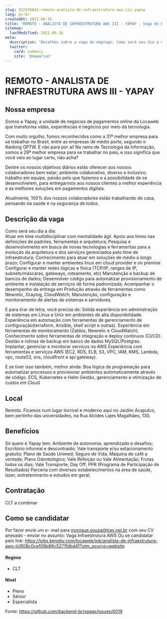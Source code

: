 ```yaml
---
slug: 922978045-remoto-analista-de-infraestrutura-aws-iii-yapay
lang: pt-br
createdAt: 2021-06-16
title: 'REMOTO - ANALISTA DE INFRAESTRUTURA AWS III - YAPAY - Vaga de Emprego'
sitemap:
  lastModified: 2021-06-16
meta:
  description: 'Detalhes sobre a vaga de emprego: Como será seu dia a dia:  Atuar em time multidisciplinar com mentalidade ágil. Apoio aos times nas definições de padrões, ferramentas e arquitetura; Pesquisa e desenvolvimento em busca de novas tecnologias e ferramentas para a evolução da arquitetura e dos serviços gerenciados pelo time de infraestrutura; Conhecimento para atuar em soluções de médio a longo prazo; Configurar e manter ambientes linux em cloud provider e on premise Configurar e manter redes lógicas e física (TCP/IP, ranges de IP, subnets/máscaras, gateways, roteamento, etc) Manutenção e backup de bancos de dados; Desenvolver código para automatizar provisionamento de ambiente e instalação de serviços de forma padronizada; Acompanhar o desempenho da entrega em Produção através de ferramentas como Newrelic, Graylog, CloudWatch; Manutenção, configuração e monitoramento de alertas de sistemas e servidores. E para tirar de letra, você precisa de: Sólida experiência em administração de sistemas em Linux e Unix em ambientes de alta disponibilidade. Experiência em automação com ferramentas de gerenciamento de configuração(terraform, Ansible, shell script e outras). Experiência em ferramentas de monitoramento (Zabbix, Newrelic e CloudWatch). Conhecimento sobre ferramentas de integração e deploy contínuos (CI/CD). Gestão e rotinas de backup em banco de dados MySQL/Postgres. Implantar, gerenciar e monitorar serviços na AWS Experiência com ferramentas e serviços AWS (EC2, RDS, ELB, S3, VPC, IAM, KMS, Lambda, vpc, route53, sns, cloudfront e api gateway). E se tiver isso também, melhor ainda: Boa lógica de programação para automatizar processos e provisionar ambientes automaticamente através de código. ECS, Kubernetes e Helm Gestão, gerenciamento e otimização de custos em Cloud'
  twitter:
    card: summary
    site: '@nawarian'
---
```


# REMOTO - ANALISTA DE INFRAESTRUTURA AWS III - YAPAY



## Nossa empresa

Somos a Yapay, a unidade de negócios de pagamentos online da Locaweb que transforma vidas, experiências e negócios por meio da tecnologia.

Com muito orgulho, fomos reconhecidos como a 31ª melhor empresa para se trabalhar no Brasil, entre as empresas de médio porte, segundo o Ranking GPTW. E não para por aí! No ramo de Tecnologia da Informação, somos a 29ª melhor empresa para se trabalhar no país; e isso significa que você veio ao lugar certo, não acha?

Dentre os nossos objetivos diários estão oferecer aos nossos colaboradores bem estar; ambiente colaborativo, diverso e inclusivo; trabalho em equipe, paixão pelo que fazemos e a possibilidade de se desenvolverem, para entregarmos aos nossos clientes a melhor experiência e as melhores soluções em pagamentos digitais.

Atualmente, 100% dos nossos colaboradores estão trabalhando de casa, pensando na saúde e na segurança de todos.


## Descrição da vaga

Como será seu dia a dia:  
Atuar em time multidisciplinar com mentalidade ágil.
Apoio aos times nas definições de padrões, ferramentas e arquitetura;
Pesquisa e desenvolvimento em busca de novas tecnologias e ferramentas para a evolução da arquitetura e dos serviços gerenciados pelo time de infraestrutura;
Conhecimento para atuar em soluções de médio a longo prazo;
Configurar e manter ambientes linux em cloud provider e on premise
Configurar e manter redes lógicas e física (TCP/IP, ranges de IP, subnets/máscaras, gateways, roteamento, etc)
Manutenção e backup de bancos de dados;
Desenvolver código para automatizar provisionamento de ambiente e instalação de serviços de forma padronizada;
Acompanhar o desempenho da entrega em Produção através de ferramentas como Newrelic, Graylog, CloudWatch;
Manutenção, configuração e monitoramento de alertas de sistemas e servidores.

E para tirar de letra, você precisa de:
Sólida experiência em administração de sistemas em Linux e Unix em ambientes de alta disponibilidade.
Experiência em  automação com ferramentas de gerenciamento de configuração(terraform, Ansible, shell script e outras).
Experiência em ferramentas de monitoramento (Zabbix, Newrelic e CloudWatch).
Conhecimento sobre ferramentas de integração e deploy contínuos (CI/CD).
Gestão e rotinas de backup em banco de dados MySQL/Postgres.
Implantar, gerenciar e monitorar serviços na AWS
Experiência com ferramentas e serviços AWS (EC2, RDS, ELB, S3, VPC, IAM, KMS, Lambda, vpc, route53, sns, cloudfront e api gateway).

E se tiver isso também, melhor ainda:
Boa lógica de programação para automatizar processos e provisionar ambientes automaticamente através de código.
ECS, Kubernetes e Helm
Gestão, gerenciamento e otimização de custos em Cloud

## Local

Remoto.
Ficamos num lugar incrível e moderno aqui no Jardim Acapulco, bem pertinho das universidades, na Rua Alcides Lajes Magalhães, 130.

## Benefícios

Só quem é Yapay tem:
        Ambiente de autonomia, aprendizado e desafios;
        Escritório informal e descontraído;
        Vale transporte e/ou estacionamento gratuito;
        Plano de Saúde Unimed;
        Seguro de Vida;
        Máquina de café a vontade;
        Plano Odontológico;
        Vale Refeição ou Vale Alimentação;
        Frutas todos os dias;
        Vale Transporte;
        Day Off;
        PPR (Programa de Participação de Resultados)
        Parceria com diversos estabelecimentos na área de saúde, lazer, entretenimento e estudos em geral;

## Contratação

CLT a combinar

## Como se candidatar

Por favor envie um e- mail para monique.souza@tray.net.br com seu CV anexado - enviar no assunto: Vaga Infraestrutura AWS
Ou se candidatar pelo link: https://jobs.kenoby.com/locaweb/job/analista-de-infraestrutura-aws-iii/608c0cef09b86c5271fdbd41?utm_source=website


#### Regime
- CLT

#### Nível
- Pleno
- Sênior
- Especialista




Fonte: https://github.com/backend-br/vagas/issues/6019